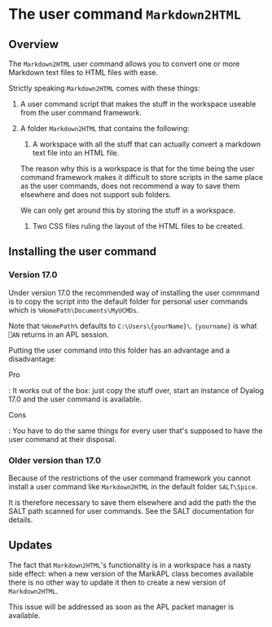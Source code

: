 # The user command `Markdown2HTML`


## Overview 

The `Markdown2HTML` user command allows you to convert one or more Markdown text files to HTML files with ease.

Strictly speaking `Markdown2HTML` comes with these things:

1. A user command script that makes the stuff in the workspace useable from the user command framework.

1. A folder `Markdown2HTML` that contains the following:

   1. A workspace with all the stuff that can actually convert a markdown text file into an HTML file.

     The reason why this is a workspace is that for the time being the user command framework makes it difficult to store scripts in the same place as the user commands, does not recommend a way to save them elsewhere and does not support sub folders.

     We can only get around this by storing the stuff in a workspace.

   1. Two CSS files ruling the layout of the HTML files to be created.


## Installing the user command


### Version 17.0

Under version 17.0 the recommended way of installing the user comnmand is to copy the script into the default folder for personal user commands which is `%HomePath\Documents\MyUCMDs`.

Note that `%HomePath%` defaults to `C:\Users\{yourName}\`. `{yourname}` is what `⎕AN` returns in an APL session.

Putting the user command into this folder has an advantage and a disadvantage:

Pro

: It works out of the box: just copy the stuff over, start an instance of Dyalog 17.0 and the user command is available.

Cons

: You have to do the same things for every user that's supposed to have the user command at their disposal.


### Older version than 17.0

Because of the restrictions of the user command framework you cannot install a user command like `Markdown2HTML` in the default folder `SALT\Spice`.

It is therefore necessary to save them elsewhere and add the path the the SALT path scanned for user commands. See the SALT documentation for details.

## Updates

The fact that `Markdown2HTML`'s functionality is in a workspace has a nasty side effect: when a new version of the MarkAPL class becomes available there is no other way to update it then to create a new version of `Markdown2HTML`.

This issue will be addressed as soon as the APL packet manager is available.